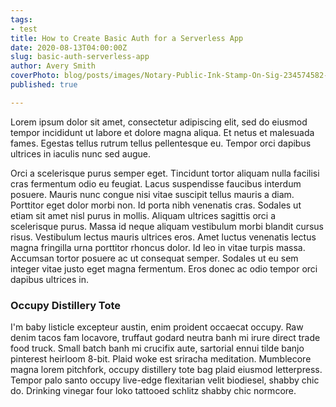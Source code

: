 ```yaml
---
tags:
- test
title: How to Create Basic Auth for a Serverless App
date: 2020-08-13T04:00:00Z
slug: basic-auth-serverless-app
author: Avery Smith
coverPhoto: blog/posts/images/Notary-Public-Ink-Stamp-On-Sig-234574582-2020-08-13..jpg
published: true

---
```

Lorem ipsum dolor sit amet, consectetur adipiscing elit, sed do eiusmod tempor incididunt ut labore et dolore magna aliqua. Et netus et malesuada fames. Egestas tellus rutrum tellus pellentesque eu. Tempor orci dapibus ultrices in iaculis nunc sed augue.

<!-- endexcerpt -->

Orci a scelerisque purus semper eget. Tincidunt tortor aliquam nulla facilisi cras fermentum odio eu feugiat. Lacus suspendisse faucibus interdum posuere. Mauris nunc congue nisi vitae suscipit tellus mauris a diam. Porttitor eget dolor morbi non. Id porta nibh venenatis cras. Sodales ut etiam sit amet nisl purus in mollis. Aliquam ultrices sagittis orci a scelerisque purus. Massa id neque aliquam vestibulum morbi blandit cursus risus. Vestibulum lectus mauris ultrices eros. Amet luctus venenatis lectus magna fringilla urna porttitor rhoncus dolor. Id leo in vitae turpis massa. Accumsan tortor posuere ac ut consequat semper. Sodales ut eu sem integer vitae justo eget magna fermentum. Eros donec ac odio tempor orci dapibus ultrices in.

### Occupy Distillery Tote

I'm baby listicle excepteur austin, enim proident occaecat occupy. Raw denim tacos fam locavore, truffaut godard neutra banh mi irure direct trade food truck. Small batch banh mi crucifix aute, sartorial ennui tilde banjo pinterest heirloom 8-bit. Plaid woke est sriracha meditation. Mumblecore magna lorem pitchfork, occupy distillery tote bag plaid eiusmod letterpress. Tempor palo santo occupy live-edge flexitarian velit biodiesel, shabby chic do. Drinking vinegar four loko tattooed schlitz shabby chic normcore.